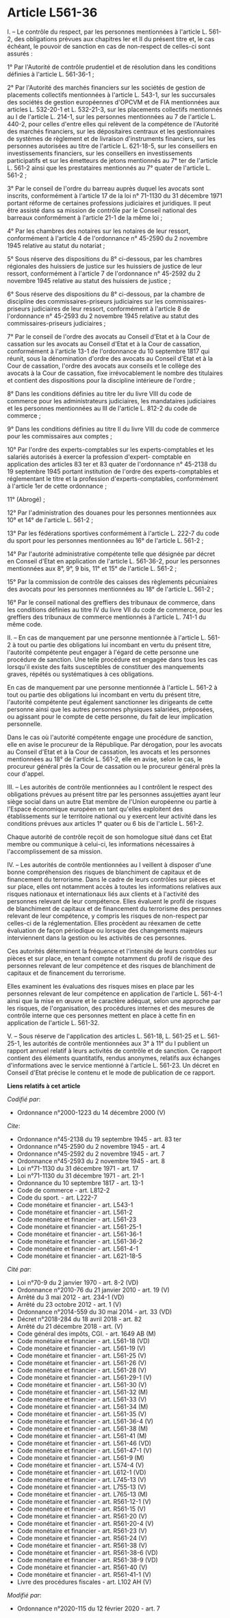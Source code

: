 # Article L561-36

I. – Le contrôle du respect, par les personnes mentionnées à l'article L. 561-2, des obligations prévues aux chapitres Ier et
II du présent titre et, le cas échéant, le pouvoir de sanction en cas de non-respect de celles-ci sont assurés :

1° Par l'Autorité de contrôle prudentiel et de résolution dans les conditions définies à l'article L. 561-36-1 ;

2° Par l'Autorité des marchés financiers sur les sociétés de gestion de placements collectifs mentionnées à l'article L.
543-1, sur les succursales des sociétés de gestion européennes d'OPCVM et de FIA mentionnées aux articles L. 532-20-1 et L.
532-21-3, sur les placements collectifs mentionnés au I de l'article L. 214-1, sur les personnes mentionnées au 7 de
l'article L. 440-2, pour celles d'entre elles qui relèvent de la compétence de l'Autorité des marchés financiers, sur les
dépositaires centraux et les gestionnaires de systèmes de règlement et de livraison d'instruments financiers, sur les
personnes autorisées au titre de l'article L. 621-18-5, sur les conseillers en investissements financiers, sur les
conseillers en investissements participatifs et sur les émetteurs de jetons mentionnés au 7° ter de l'article L. 561-2 ainsi
que les prestataires mentionnés au 7° quater de l'article L. 561-2 ;

3° Par le conseil de l'ordre du barreau auprès duquel les avocats sont inscrits, conformément à l'article 17 de la loi n°
71-1130 du 31 décembre 1971 portant réforme de certaines professions judiciaires et juridiques. Il peut être assisté dans sa
mission de contrôle par le Conseil national des barreaux conformément à l'article 21-1 de la même loi ;

4° Par les chambres des notaires sur les notaires de leur ressort, conformément à l'article 4 de l'ordonnance n° 45-2590 du 2
novembre 1945 relative au statut du notariat ;

5° Sous réserve des dispositions du 8° ci-dessous, par les chambres régionales des huissiers de justice sur les huissiers de
justice de leur ressort, conformément à l'article 7 de l'ordonnance n° 45-2592 du 2 novembre 1945 relative au statut des
huissiers de justice ;

6° Sous réserve des dispositions du 8° ci-dessous, par la chambre de discipline des commissaires-priseurs judiciaires sur les
commissaires-priseurs judiciaires de leur ressort, conformément à l'article 8 de l'ordonnance n° 45-2593 du 2 novembre 1945
relative au statut des commissaires-priseurs judiciaires ;

7° Par le conseil de l'ordre des avocats au Conseil d'Etat et à la Cour de cassation sur les avocats au Conseil d'Etat et à
la Cour de cassation, conformément à l'article 13-1 de l'ordonnance du 10 septembre 1817 qui réunit, sous la dénomination
d'ordre des avocats au Conseil d'Etat et à la Cour de cassation, l'ordre des avocats aux conseils et le collège des avocats à
la Cour de cassation, fixe irrévocablement le nombre des titulaires et contient des dispositions pour la discipline
intérieure de l'ordre ;

8° Dans les conditions définies au titre Ier du livre VIII du code de commerce pour les administrateurs judiciaires, les
mandataires judiciaires et les personnes mentionnées au III de l'article L. 812-2 du code de commerce ;

9° Dans les conditions définies au titre II du livre VIII du code de commerce pour les commissaires aux comptes ;

10° Par l'ordre des experts-comptables sur les experts-comptables et les salariés autorisés à exercer la profession d'expert-
comptable en application des articles 83 ter et 83 quater de l'ordonnance n° 45-2138 du 19 septembre 1945 portant institution
de l'ordre des experts-comptables et réglementant le titre et la profession d'experts-comptables, conformément à l'article
1er de cette ordonnance ;

11° (Abrogé) ;

12° Par l'administration des douanes pour les personnes mentionnées aux 10° et 14° de l'article L. 561-2 ;

13° Par les fédérations sportives conformément à l'article L. 222-7 du code du sport pour les personnes mentionnées au 16° de
l'article L. 561-2 ;

14° Par l'autorité administrative compétente telle que désignée par décret en Conseil d'Etat en application de l'article L.
561-36-2, pour les personnes mentionnées aux 8°, 9°, 9 bis, 11° et 15° de l'article L. 561-2 ;

15° Par la commission de contrôle des caisses des règlements pécuniaires des avocats pour les personnes mentionnées au 18° de
l'article L. 561-2 ;

16° Par le conseil national des greffiers des tribunaux de commerce, dans les conditions définies au titre IV du livre VII du
code de commerce, pour les greffiers des tribunaux de commerce mentionnés à l'article L. 741-1 du même code.

II. – En cas de manquement par une personne mentionnée à l'article L. 561-2 à tout ou partie des obligations lui incombant en
vertu du présent titre, l'autorité compétente peut engager à l'égard de cette personne une procédure de sanction. Une telle
procédure est engagée dans tous les cas lorsqu'il existe des faits susceptibles de constituer des manquements graves, répétés
ou systématiques à ces obligations.

En cas de manquement par une personne mentionnée à l'article L. 561-2 à tout ou partie des obligations lui incombant en vertu
du présent titre, l'autorité compétente peut également sanctionner les dirigeants de cette personne ainsi que les autres
personnes physiques salariées, préposées, ou agissant pour le compte de cette personne, du fait de leur implication
personnelle.

Dans le cas où l'autorité compétente engage une procédure de sanction, elle en avise le procureur de la République. Par
dérogation, pour les avocats au Conseil d'Etat et à la Cour de cassation, les avocats et les personnes mentionnées au 18° de
l'article L. 561-2, elle en avise, selon le cas, le procureur général près la Cour de cassation ou le procureur général près
la cour d'appel.

III. – Les autorités de contrôle mentionnées au I contrôlent le respect des obligations prévues au présent titre par les
personnes assujetties ayant leur siège social dans un autre Etat membre de l'Union européenne ou partie à l'Espace économique
européen en tant qu'elles exploitent des établissements sur le territoire national ou y exercent leur activité dans les
conditions prévues aux articles 1° quater ou 6 bis de l'article L. 561-2.

Chaque autorité de contrôle reçoit de son homologue situé dans cet Etat membre ou communique à celui-ci, les informations
nécessaires à l'accomplissement de sa mission.

IV. – Les autorités de contrôle mentionnées au I veillent à disposer d'une bonne compréhension des risques de blanchiment de
capitaux et de financement du terrorisme. Dans le cadre de leurs contrôles sur pièces et sur place, elles ont notamment accès
à toutes les informations relatives aux risques nationaux et internationaux liés aux clients et à l'activité des personnes
relevant de leur compétence. Elles évaluent le profil de risques de blanchiment de capitaux et de financement du terrorisme
des personnes relevant de leur compétence, y compris les risques de non-respect par celles-ci de la réglementation. Elles
procèdent au réexamen de cette évaluation de façon périodique ou lorsque des changements majeurs interviennent dans la
gestion ou les activités de ces personnes.

Ces autorités déterminent la fréquence et l'intensité de leurs contrôles sur pièces et sur place, en tenant compte notamment
du profil de risque des personnes relevant de leur compétence et des risques de blanchiment de capitaux et de financement du
terrorisme.

Elles examinent les évaluations des risques mises en place par les personnes relevant de leur compétence en application de
l'article L. 561-4-1 ainsi que la mise en œuvre et le caractère adéquat, selon une approche par les risques, de
l'organisation, des procédures internes et des mesures de contrôle interne que ces personnes mettent en place à cette fin en
application de l'article L. 561-32.

V. – Sous réserve de l'application des articles L. 561-18, L. 561-25 et L. 561-25-1, les autorités de contrôle mentionnées
aux 3° à 11° du I publient un rapport annuel relatif à leurs activités de contrôle et de sanction. Ce rapport contient des
éléments quantitatifs, rendus anonymes, relatifs aux échanges d'informations avec le service mentionné à l'article L. 561-23.
Un décret en Conseil d'Etat précise le contenu et le mode de publication de ce rapport.

**Liens relatifs à cet article**

_Codifié par_:

  - Ordonnance n°2000-1223 du 14 décembre 2000 (V)

_Cite_:

  - Ordonnance n°45-2138 du 19 septembre 1945 - art. 83 ter
  - Ordonnance n°45-2590 du 2 novembre 1945 - art. 4
  - Ordonnance n°45-2592 du 2 novembre 1945 - art. 7
  - Ordonnance n°45-2593 du 2 novembre 1945 - art. 8
  - Loi n°71-1130 du 31 décembre 1971 - art. 17
  - Loi n°71-1130 du 31 décembre 1971 - art. 21-1
  - Ordonnance du 10 septembre 1817 - art. 13-1
  - Code de commerce - art. L812-2
  - Code du sport. - art. L222-7
  - Code monétaire et financier - art. L543-1
  - Code monétaire et financier - art. L561-2
  - Code monétaire et financier - art. L561-23
  - Code monétaire et financier - art. L561-25-1
  - Code monétaire et financier - art. L561-36-1
  - Code monétaire et financier - art. L561-36-2
  - Code monétaire et financier - art. L561-4-1
  - Code monétaire et financier - art. L621-18-5

_Cité par_:

  - Loi n°70-9 du 2 janvier 1970 - art. 8-2 (VD)
  - Ordonnance n°2010-76 du 21 janvier 2010 - art. 19 (V)
  - Arrêté du 3 mai 2012 - art. 234-1 (VD)
  - Arrêté du 23 octobre 2012 - art. 1 (V)
  - Ordonnance n°2014-559 du 30 mai 2014 - art. 33 (VD)
  - Décret n°2018-284 du 18 avril 2018 - art. 82
  - Arrêté du 21 décembre 2018 - art. (V)
  - Code général des impôts, CGI. - art. 1649 AB (M)
  - Code monétaire et financier - art. L561-18 (VD)
  - Code monétaire et financier - art. L561-19 (V)
  - Code monétaire et financier - art. L561-25 (V)
  - Code monétaire et financier - art. L561-26 (V)
  - Code monétaire et financier - art. L561-28 (V)
  - Code monétaire et financier - art. L561-29-1 (V)
  - Code monétaire et financier - art. L561-30 (V)
  - Code monétaire et financier - art. L561-32 (M)
  - Code monétaire et financier - art. L561-33 (V)
  - Code monétaire et financier - art. L561-34 (M)
  - Code monétaire et financier - art. L561-35 (V)
  - Code monétaire et financier - art. L561-36-4 (V)
  - Code monétaire et financier - art. L561-38 (M)
  - Code monétaire et financier - art. L561-41 (M)
  - Code monétaire et financier - art. L561-46 (VD)
  - Code monétaire et financier - art. L561-47-1 (V)
  - Code monétaire et financier - art. L561-9 (M)
  - Code monétaire et financier - art. L574-4 (V)
  - Code monétaire et financier - art. L612-1 (VD)
  - Code monétaire et financier - art. L745-13 (V)
  - Code monétaire et financier - art. L755-13 (V)
  - Code monétaire et financier - art. L765-13 (M)
  - Code monétaire et financier - art. R561-12-1 (V)
  - Code monétaire et financier - art. R561-15 (V)
  - Code monétaire et financier - art. R561-20 (V)
  - Code monétaire et financier - art. R561-20-4 (V)
  - Code monétaire et financier - art. R561-23 (V)
  - Code monétaire et financier - art. R561-24 (V)
  - Code monétaire et financier - art. R561-38 (V)
  - Code monétaire et financier - art. R561-38-6 (VD)
  - Code monétaire et financier - art. R561-38-9 (VD)
  - Code monétaire et financier - art. R561-40 (V)
  - Code monétaire et financier - art. R561-41-1 (V)
  - Livre des procédures fiscales - art. L102 AH (V)

_Modifié par_:

  - Ordonnance n°2020-115 du 12 février 2020 - art. 7
